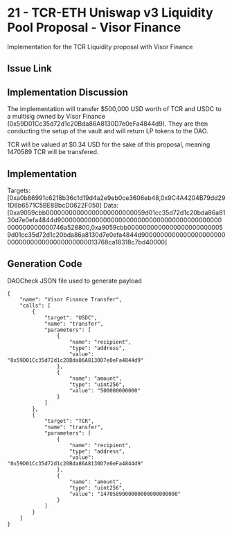 # 21 - TCR-ETH Uniswap v3 Liquidity Pool Proposal - Visor Finance
Implementation for the TCR Liquidity proposal with Visor Finance

## Issue Link


## Implementation Discussion
The implementation will transfer $500,000 USD worth of TCR and USDC to a multisig owned by Visor Finance (0x59D01Cc35d72d1c20Bda86A8130D7e0eFa4844d9). They are then conducting the setup of the vault and will return LP tokens to the DAO.

TCR will be valued at $0.34 USD for the sake of this proposal, meaning 1470589 TCR will be transfered.

## Implementation
Targets: [0xa0b86991c6218b36c1d19d4a2e9eb0ce3606eb48,0x9C4A4204B79dd291D6b6571C5BE8BbcD0622F050]
Data: [0xa9059cbb00000000000000000000000059d01cc35d72d1c20bda86a8130d7e0efa4844d9000000000000000000000000000000000000000000000000000000746a528800,0xa9059cbb00000000000000000000000059d01cc35d72d1c20bda86a8130d7e0efa4844d9000000000000000000000000000000000000000000013768ca18318c7bd40000]

## Generation Code
DAOCheck JSON file used to generate payload

```
{
    "name": "Visor Finance Transfer",
    "calls": [
        {
            "target": "USDC",
            "name": "transfer",
            "parameters": [
                {
                    "name": "recipient",
                    "type": "address",
                    "value": "0x59D01Cc35d72d1c20Bda86A8130D7e0eFa4844d9"
                },
                {
                    "name": "amount",
                    "type": "uint256",
                    "value": "500000000000"
                }
            ]
        },
        {
            "target": "TCR",
            "name": "transfer",
            "parameters": [
                {
                    "name": "recipient",
                    "type": "address",
                    "value": "0x59D01Cc35d72d1c20Bda86A8130D7e0eFa4844d9"
                },
                {
                    "name": "amount",
                    "type": "uint256",
                    "value": "1470589000000000000000000"
                }
            ]
        }
    ]
}
```
